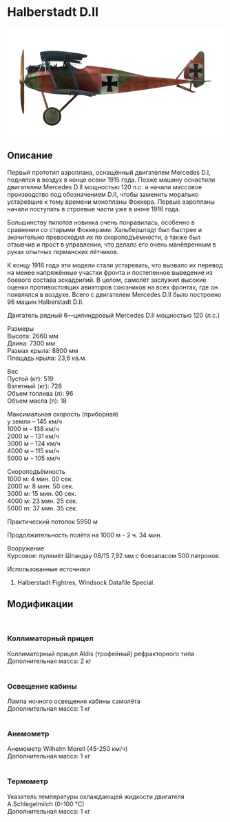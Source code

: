 # Halberstadt D.II  
  
![halberstadtd2](../images/halberstadtd2.png)  
  
## Описание  
  
Первый прототип аэроплана, оснащённый двигателем Mercedes D.I, поднялся в воздух в конце осени 1915 года. Позже машину оснастили двигателем Mercedes D.II мощностью 120 л.с. и начали массовое производство под обозначением D.II, чтобы заменить морально устаревшие к тому времени монопланы Фоккера. Первые аэропланы начали поступать в строевые части уже в июне 1916 года.  
  
Большинству пилотов новинка очень понравилась, особенно в сравнении со старыми Фоккерами: Хальберштадт был быстрее и значительно превосходил их по скороподъёмности, а также был отзывчив и прост в управлении, что делало его очень манёвренным в руках опытных германских лётчиков.  
  
К концу 1916 года эти модели стали устаревать, что вызвало их перевод на менее напряжённые участки фронта и постепенное выведение из боевого состава эскадрилий. В целом, самолёт заслужил высокие оценки противостоящих авиаторов союзников на всех фронтах, где он появлялся в воздухе. Всего с двигателем Mercedes D.II было построено 96 машин Halberstadt D.II.  
  
Двигатель рядный 6—цилиндровый Mercedes D.II мощностью 120 (л.с.)  
  
Размеры  
Высота: 2660 мм  
Длина: 7300 мм  
Размах крыла: 8800 мм  
Площадь крыла: 23,6 кв.м.  
  
Вес  
Пустой (кг): 519  
Взлетный (кг): 728  
Объем топлива (л): 96  
Объем масла (л): 18  
  
Максимальная скорость (приборная)  
у земли – 145 км/ч  
 1000 м – 138 км/ч  
 2000 м – 131 км/ч  
 3000 м – 124 км/ч  
 4000 м – 115 км/ч  
 5000 м – 105 км/ч  
  
Скороподъёмность  
1000 м:  4 мин. 00 сек.  
2000 м:  8 мин. 50 сек.  
3000 м: 15 мин. 00 сек.  
4000 м: 23 мин. 25 сек.  
5000 m: 37 мин. 35 сек.  
  
Практический потолок 5950 м  
  
Продолжительность полёта на 1000 м - 2 ч. 34 мин.  
  
Вооружение  
Курсовое: пулемёт Шпандау 08/15 7,92 мм с боезапасом 500 патронов.  
  
Использованные источники  
1) Halberstadt Fightres, Windsock Datafile Special.  
  
## Модификации  
  ﻿
  
### Коллиматорный прицел  
  
Коллиматорный прицел Aldis (трофейный) рефракторного типа  
Дополнительная масса: 2 кг  
  ﻿
  
### Освещение кабины  
  
Лампа ночного освещения кабины самолёта  
Дополнительная масса: 1 кг  
  ﻿
  
### Анемометр  
  
Анемометр Wilhelm Morell (45-250 км/ч)  
Дополнительная масса: 1 кг  
  ﻿
  
### Термометр  
  
Указатель температуры охлаждающей жидкости двигателя A.Schlegelmilch (0-100 °C)  
Дополнительная масса: 1 кг  
